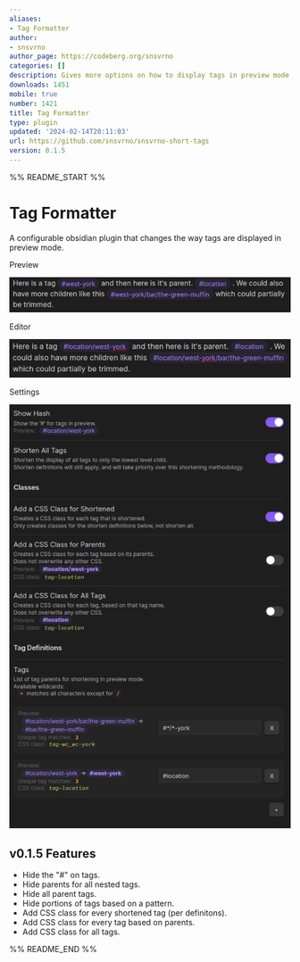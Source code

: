 ```yaml
---
aliases:
- Tag Formatter
author:
- snsvrno
author_page: https://codeberg.org/snsvrno
categories: []
description: Gives more options on how to display tags in preview mode.
downloads: 1451
mobile: true
number: 1421
title: Tag Formatter
type: plugin
updated: '2024-02-14T20:11:03'
url: https://github.com/snsvrno/snsvrno-short-tags
version: 0.1.5
---
```


%% README_START %%

# Tag Formatter

A configurable obsidian plugin that changes the way tags are displayed in preview mode.

Preview

![](https://raw.githubusercontent.com/snsvrno/snsvrno-short-tags/HEAD/images/preview.png)

Editor

![](https://raw.githubusercontent.com/snsvrno/snsvrno-short-tags/HEAD/images/edit.png)

Settings

![](https://raw.githubusercontent.com/snsvrno/snsvrno-short-tags/HEAD/images/settings.png)

## v0.1.5 Features

- Hide the "#" on tags.
- Hide parents for all nested tags.
- Hide all parent tags.
- Hide portions of tags based on a pattern.
- Add CSS class for every shortened tag (per definitons).
- Add CSS class for every tag based on parents.
- Add CSS class for all tags.


%% README_END %%